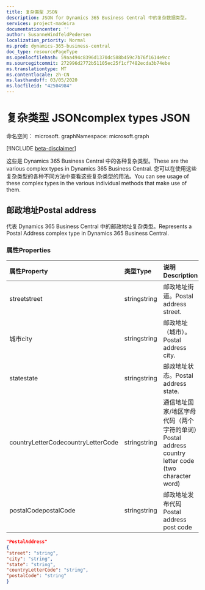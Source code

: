 ```yaml
---
title: 复杂类型 JSON
description: JSON for Dynamics 365 Business Central 中的复杂数据类型。
services: project-madeira
documentationcenter: ''
author: SusanneWindfeldPedersen
localization_priority: Normal
ms.prod: dynamics-365-business-central
doc_type: resourcePageType
ms.openlocfilehash: 59aa494c8396d1370dc588b459c7b76f1614e9cc
ms.sourcegitcommit: 272996d2772b51105ec25f1cf7482ecda3b74ebe
ms.translationtype: MT
ms.contentlocale: zh-CN
ms.lasthandoff: 03/05/2020
ms.locfileid: "42504984"
---
```

# <a name="complex-types-json"></a><span data-ttu-id="7fb30-103">复杂类型 JSON</span><span class="sxs-lookup"><span data-stu-id="7fb30-103">complex types JSON</span></span>

<span data-ttu-id="7fb30-104">命名空间： microsoft. graph</span><span class="sxs-lookup"><span data-stu-id="7fb30-104">Namespace: microsoft.graph</span></span>

[!INCLUDE [beta-disclaimer](../../includes/beta-disclaimer.md)]

<span data-ttu-id="7fb30-105">这些是 Dynamics 365 Business Central 中的各种复杂类型。</span><span class="sxs-lookup"><span data-stu-id="7fb30-105">These are the various complex types in Dynamics 365 Business Central.</span></span> <span data-ttu-id="7fb30-106">您可以在使用这些复杂类型的各种不同方法中查看这些复杂类型的用法。</span><span class="sxs-lookup"><span data-stu-id="7fb30-106">You can see usage of these complex types in the various individual methods that make use of them.</span></span>

## <a name="postal-address"></a><span data-ttu-id="7fb30-107">邮政地址</span><span class="sxs-lookup"><span data-stu-id="7fb30-107">Postal address</span></span>

<span data-ttu-id="7fb30-108">代表 Dynamics 365 Business Central 中的邮政地址复杂类型。</span><span class="sxs-lookup"><span data-stu-id="7fb30-108">Represents a Postal Address complex type in Dynamics 365 Business Central.</span></span>

### <a name="properties"></a><span data-ttu-id="7fb30-109">属性</span><span class="sxs-lookup"><span data-stu-id="7fb30-109">Properties</span></span>
| <span data-ttu-id="7fb30-110">属性</span><span class="sxs-lookup"><span data-stu-id="7fb30-110">Property</span></span>     | <span data-ttu-id="7fb30-111">类型</span><span class="sxs-lookup"><span data-stu-id="7fb30-111">Type</span></span>       |<span data-ttu-id="7fb30-112">说明</span><span class="sxs-lookup"><span data-stu-id="7fb30-112">Description</span></span>             |
|:-------------|:---------|:-----------------------|
|<span data-ttu-id="7fb30-113">street</span><span class="sxs-lookup"><span data-stu-id="7fb30-113">street</span></span>        |<span data-ttu-id="7fb30-114">string</span><span class="sxs-lookup"><span data-stu-id="7fb30-114">string</span></span>    |<span data-ttu-id="7fb30-115">邮政地址街道。</span><span class="sxs-lookup"><span data-stu-id="7fb30-115">Postal address street.</span></span>  |
|<span data-ttu-id="7fb30-116">城市</span><span class="sxs-lookup"><span data-stu-id="7fb30-116">city</span></span>          |<span data-ttu-id="7fb30-117">string</span><span class="sxs-lookup"><span data-stu-id="7fb30-117">string</span></span>    |<span data-ttu-id="7fb30-118">邮政地址（城市）。</span><span class="sxs-lookup"><span data-stu-id="7fb30-118">Postal address city.</span></span>    |
|<span data-ttu-id="7fb30-119">state</span><span class="sxs-lookup"><span data-stu-id="7fb30-119">state</span></span>         |<span data-ttu-id="7fb30-120">string</span><span class="sxs-lookup"><span data-stu-id="7fb30-120">string</span></span>    |<span data-ttu-id="7fb30-121">邮政地址状态。</span><span class="sxs-lookup"><span data-stu-id="7fb30-121">Postal address state.</span></span>   |
|<span data-ttu-id="7fb30-122">countryLetterCode</span><span class="sxs-lookup"><span data-stu-id="7fb30-122">countryLetterCode</span></span>|<span data-ttu-id="7fb30-123">string</span><span class="sxs-lookup"><span data-stu-id="7fb30-123">string</span></span> |<span data-ttu-id="7fb30-124">通信地址国家/地区字母代码（两个字符的单词）</span><span class="sxs-lookup"><span data-stu-id="7fb30-124">Postal address country letter code (two character word)</span></span>|
|<span data-ttu-id="7fb30-125">postalCode</span><span class="sxs-lookup"><span data-stu-id="7fb30-125">postalCode</span></span>    |<span data-ttu-id="7fb30-126">string</span><span class="sxs-lookup"><span data-stu-id="7fb30-126">string</span></span>    |<span data-ttu-id="7fb30-127">邮政地址发布代码</span><span class="sxs-lookup"><span data-stu-id="7fb30-127">Postal address post code</span></span>|

```json
"PostalAddress" 
{ 
"street": "string",
"city": "string", 
"state": "string", 
"countryLetterCode": "string", 
"postalCode": "string" 
} 
 ```

